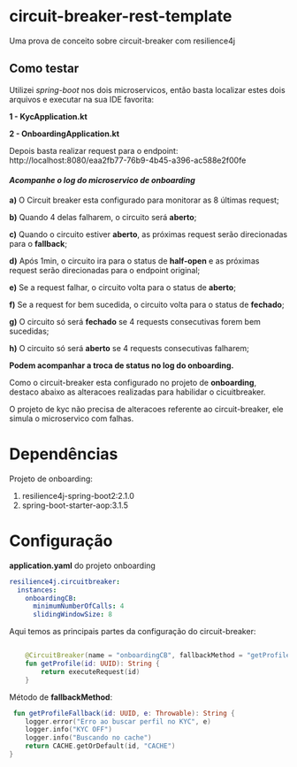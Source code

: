 # circuit-breaker-rest-template
Uma prova de conceito sobre circuit-breaker com resilience4j

## Como testar

Utilizei *spring-boot* nos dois microservicos, então basta localizar estes dois arquivos e executar na sua 
IDE favorita:

**1 - KycApplication.kt**

**2 - OnboardingApplication.kt**

Depois basta realizar request para o endpoint:
http://localhost:8080/eaa2fb77-76b9-4b45-a396-ac588e2f00fe

#### *Acompanhe o log do microservico de **onboarding***

**a)** O Circuit breaker esta configurado para monitorar as 8 últimas request;

**b)** Quando 4 delas falharem, o circuito será **aberto**;

**c)** Quando o circuito estiver **aberto**, as próximas request serão direcionadas para o **fallback**;

**d)** Após 1min, o circuito ira para o status de **half-open** e as próximas request serão direcionadas para o endpoint original;

**e)** Se a request falhar, o circuito volta para o status de **aberto**;

**f)** Se a request for bem sucedida, o circuito volta para o status de **fechado**;

**g)** O circuito só será **fechado** se 4 requests consecutivas forem bem sucedidas;

**h)** O circuito só será **aberto** se 4 requests consecutivas falharem;

**Podem acompanhar a troca de status no log do onboarding.**

Como o circuit-breaker esta configurado no projeto de **onboarding**, destaco abaixo
as alteracoes realizadas para habilidar o cicuitbreaker. 

O projeto de kyc não precisa de alteracoes referente ao circuit-breaker, ele simula o microservico com falhas.

# Dependências
Projeto de onboarding:

1) resilience4j-spring-boot2:2.1.0
2) spring-boot-starter-aop:3.1.5

# Configuração

**application.yaml** do projeto onboarding

```yaml
resilience4j.circuitbreaker:
  instances:
    onboardingCB:
      minimumNumberOfCalls: 4
      slidingWindowSize: 8
```

Aqui temos as principais partes da configuração do circuit-breaker: 

```kotlin

    @CircuitBreaker(name = "onboardingCB", fallbackMethod = "getProfileFallback")
    fun getProfile(id: UUID): String {
        return executeRequest(id)
    }
```

Método de **fallbackMethod**:

```kotlin
 fun getProfileFallback(id: UUID, e: Throwable): String {
    logger.error("Erro ao buscar perfil no KYC", e)
    logger.info("KYC OFF")
    logger.info("Buscando no cache")
    return CACHE.getOrDefault(id, "CACHE")
}
``` 
